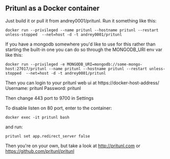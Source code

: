 ## Pritunl as a Docker container

Just build it or pull it from andrey0001/pritunl. Run it something like this:

```
docker run --privileged --name pritunl --hostname pritunl --restart unless-stopped  --net=host -d -t andrey0001/pritunl
```

If you have a mongodb somewhere you'd like to use for this rather than starting the built-in one you can
do so through the MONGODB_URI env var like this:

```
docker run --privileged -e MONGODB_URI=mongodb://some-mongo-host:27017/pritunl --name pritunl --hostname pritunl --restart unless-stopped  --net=host -d -t andrey0001/pritunl
```

Then you can login to your pritunl web ui at https://docker-host-address/
Username: pritunl Password: pritunl

Then change 443 port to 9700 in Settings

To disable listen on 80 port, enter to the container:

```
docker exec -it pritunl bash
```

and run:
```
pritunl set app.redirect_server false
```

Then you're on your own, but take a look at http://pritunl.com or https://github.com/pritunl/pritunl

